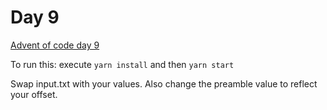 # Day 9
[Advent of code day 9](https://adventofcode.com/2020/day/9)

To run this: execute `yarn install` and then `yarn start`

Swap input.txt with your values. Also change the preamble value to reflect your offset. 